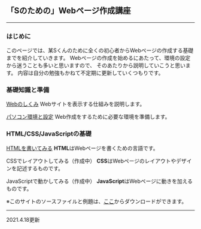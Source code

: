 ## 「Sのための」Webページ作成講座

------

### はじめに

このページでは、某Sくんのために全くの初心者からWebページの作成する基礎までを紹介していきます。
Webページの作成を始めるにあたって、環境の設定から迷うことも多いと思いますので、
そのあたりから説明していこうと思います。
内容は自分の勉強もかねて不定期に更新していくつもりです。

### 基礎知識と準備

[Webのしくみ](shikumi.html)
Webサイトを表示する仕組みを説明します。

[パソコン環境と設定](setting.html)
Web作成をするために必要な環境を準備します。

### HTML/CSS/JavaScriptの基礎

[HTMLを書いてみる](html_is.md)
**HTML**はWebページを書くための言語です。

CSSでレイアウトしてみる（作成中）
**CSS**はWebページのレイアウトやデザインを記述するものです。

JavaScriptで動かしてみる（作成中）
**JavaScript**はWebページに動きを加えるものです。

※このサイトのソースファイルと例題は、[ここ](https://github.com/TTS2141/imository)からダウンロードができます。

------

2021.4.18更新